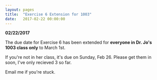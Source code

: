 ```yaml
---
layout: pages
title:  "Exercise 6 Extension for 1003"
date:   2017-02-22 00:00:00
---
```


**02/22/2017**

The due date for Exercise 6 has been extended for **everyone in Dr. Jo's 1003 class only** to March 1st.

If you're not in her class, it's due on Sunday, Feb 26. 
Please get them in soon, I've only recieved 3 so far.

Email me if you're stuck.
